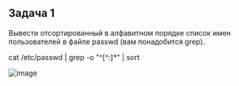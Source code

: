 ## Задача 1

Вывести отсортированный в алфавитном порядке список имен пользователей в файле passwd (вам понадобится grep).

cat /etc/passwd | grep -o "^[^:]*" | sort

![image](https://github.com/user-attachments/assets/f3b8414d-2a9f-419a-a404-076426398e56)
